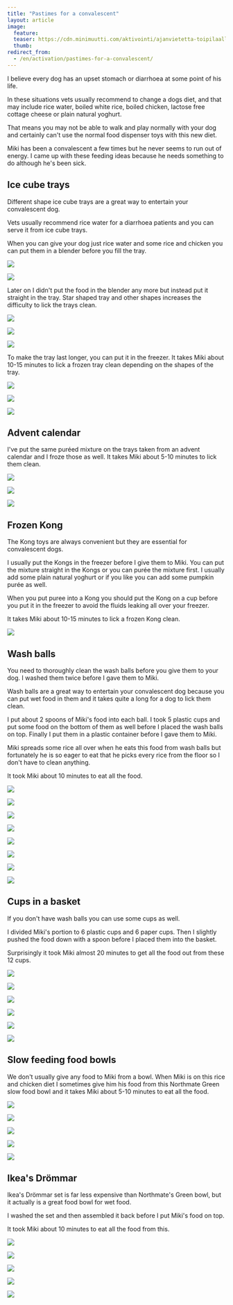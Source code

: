 ```yaml
---
title: "Pastimes for a convalescent"
layout: article
image:
  feature:
  teaser: https://cdn.minimuutti.com/aktivointi/ajanvietetta-toipilaalle/DS37405-245px.jpg
  thumb:
redirect_from:
  - /en/activation/pastimes-for-a-convalescent/
---
```


I believe every dog has an upset stomach or diarrhoea at some point of his life.

In these situations vets usually recommend to change a dogs diet, and that may include rice water, boiled white rice, boiled chicken, lactose free cottage cheese or plain natural yoghurt.

That means you may not be able to walk and play normally with your dog and certainly can't use the normal food dispenser toys with this new diet.

Miki has been a convalescent a few times but he never seems to run out of energy. I came up with these feeding ideas because he needs something to do although he's been sick.

## Ice cube trays

Different shape ice cube trays are a great way to entertain your convalescent dog.

Vets usually recommend rice water for a diarrhoea patients and you can serve it from ice cube trays.

When you can give your dog just rice water and some rice and chicken you can put them in a blender before you fill the tray.

![](https://cdn.minimuutti.com/aktivointi/ajanvietetta-toipilaalle/IMG_20151213_183733-800px.jpg)

![](https://cdn.minimuutti.com/aktivointi/ajanvietetta-toipilaalle/IMG_20151213_183756-800px.jpg)

Later on I didn't put the food in the blender any more but instead put it straight in the tray. Star shaped tray and other shapes increases the difficulty to lick the trays clean.

![](https://cdn.minimuutti.com/aktivointi/ajanvietetta-toipilaalle/DS10526-800px.jpg)

![](https://cdn.minimuutti.com/aktivointi/ajanvietetta-toipilaalle/DS10540-800px.jpg)

![](https://cdn.minimuutti.com/aktivointi/ajanvietetta-toipilaalle/DS10565-800px.jpg)

To make the tray last longer, you can put it in the freezer. It takes Miki about 10-15 minutes to lick a frozen tray clean depending on the shapes of the tray.

![](https://cdn.minimuutti.com/aktivointi/ajanvietetta-toipilaalle/DS37158-800px.jpg)

![](https://cdn.minimuutti.com/aktivointi/ajanvietetta-toipilaalle/DS37166-800px.jpg)

![](https://cdn.minimuutti.com/aktivointi/ajanvietetta-toipilaalle/DS37187-800px.jpg)

## Advent calendar

I've put the same puréed mixture on the trays taken from an advent calendar and I froze those as well. It takes Miki about 5-10 minutes to lick them clean.

![](https://cdn.minimuutti.com/aktivointi/ajanvietetta-toipilaalle/DS37106-800px.jpg)

![](https://cdn.minimuutti.com/aktivointi/ajanvietetta-toipilaalle/DS37110-800px.jpg)

![](https://cdn.minimuutti.com/aktivointi/ajanvietetta-toipilaalle/DS37140-800px.jpg)

## Frozen Kong

The Kong toys are always convenient but they are essential for convalescent dogs.

I usually put the Kongs in the freezer before I give them to Miki. You can put the mixture straight in the Kongs or you can purée the mixture first. I usually add some plain natural yoghurt or if you like you can add some pumpkin purée as well.

When you put puree into a Kong you should put the Kong on a cup before you put it in the freezer to avoid the fluids leaking all over your freezer.

It takes Miki about 10-15 minutes to lick a frozen Kong clean.

![](https://cdn.minimuutti.com/aktivointi/ajanvietetta-toipilaalle/DS37157-800px.jpg)

## Wash balls

You need to thoroughly clean the wash balls before you give them to your dog. I washed them twice before I gave them to Miki.

Wash balls are a great way to entertain your convalescent dog because you can put wet food in them and it takes quite a long for a dog to lick them clean.

I put about 2 spoons of Miki's food into each ball. I took 5 plastic cups and put some food on the bottom of them as well before I placed the wash balls on top. Finally I put them in a plastic container before I gave them to Miki.

Miki spreads some rice all over when he eats this food from wash balls but fortunately he is so eager to eat that he picks every rice from the floor so I don't have to clean anything.

It took Miki about 10 minutes to eat all the food.

![](https://cdn.minimuutti.com/aktivointi/ajanvietetta-toipilaalle/DS37385-800px.jpg)

![](https://cdn.minimuutti.com/aktivointi/ajanvietetta-toipilaalle/DS37405-800px.jpg)

![](https://cdn.minimuutti.com/aktivointi/ajanvietetta-toipilaalle/DS37440-800px.jpg)

![](https://cdn.minimuutti.com/aktivointi/ajanvietetta-toipilaalle/DS37475-800px.jpg)

![](https://cdn.minimuutti.com/aktivointi/ajanvietetta-toipilaalle/DS37481-800px.jpg)

![](https://cdn.minimuutti.com/aktivointi/ajanvietetta-toipilaalle/DS37520-800px.jpg)

![](https://cdn.minimuutti.com/aktivointi/ajanvietetta-toipilaalle/DS37536-800px.jpg)

![](https://cdn.minimuutti.com/aktivointi/ajanvietetta-toipilaalle/DS37551-800px.jpg)

## Cups in a basket

If you don't have wash balls you can use some cups as well.

I divided Miki's portion to 6 plastic cups and 6 paper cups. Then I slightly pushed the food down with a spoon before I placed them into the basket.

Surprisingly it took Miki almost 20 minutes to get all the food out from these 12 cups.

![](https://cdn.minimuutti.com/aktivointi/ajanvietetta-toipilaalle/DS37613-800px.jpg)

![](https://cdn.minimuutti.com/aktivointi/ajanvietetta-toipilaalle/DS37623-800px.jpg)

![](https://cdn.minimuutti.com/aktivointi/ajanvietetta-toipilaalle/DS37639-800px.jpg)

![](https://cdn.minimuutti.com/aktivointi/ajanvietetta-toipilaalle/DS37651-800px.jpg)

![](https://cdn.minimuutti.com/aktivointi/ajanvietetta-toipilaalle/DS37630-800px.jpg)

![](https://cdn.minimuutti.com/aktivointi/ajanvietetta-toipilaalle/DS37698-800px.jpg)

## Slow feeding food bowls

We don't usually give any food to Miki from a bowl. When Miki is on this rice and chicken diet I sometimes give him his food from this Northmate Green slow food bowl and it takes Miki about 5-10 minutes to eat all the food.

![](https://cdn.minimuutti.com/aktivointilelut/muut/DS37557-800px.jpg)

![](https://cdn.minimuutti.com/aktivointilelut/muut/DS37568-800px.jpg)

![](https://cdn.minimuutti.com/aktivointilelut/muut/DS37579-800px.jpg)

![](https://cdn.minimuutti.com/aktivointilelut/muut/DS37600-800px.jpg)

![](https://cdn.minimuutti.com/aktivointilelut/muut/DS37606-800px.jpg)

## Ikea's Drömmar

Ikea's Drömmar set is far less expensive than Northmate's Green bowl, but it actually is a great food bowl for wet food.

I washed the set and then assembled it back before I put Miki's food on top.

It took Miki about 10 minutes to eat all the food from this.

![](https://cdn.minimuutti.com/aktivointi/ajanvietetta-toipilaalle/DS37739-800px.jpg)

![](https://cdn.minimuutti.com/aktivointi/ajanvietetta-toipilaalle/DS37744-800px.jpg)

![](https://cdn.minimuutti.com/aktivointi/ajanvietetta-toipilaalle/DS37785-800px.jpg)

![](https://cdn.minimuutti.com/aktivointi/ajanvietetta-toipilaalle/DS37794-800px.jpg)

![](https://cdn.minimuutti.com/aktivointi/ajanvietetta-toipilaalle/DS37826-800px.jpg)
